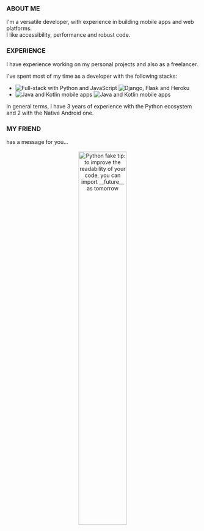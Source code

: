 <h3>ABOUT ME</h3>

I'm a versatile developer, with experience in building mobile apps and web platforms.<br>I like accessibility, performance and robust code.

<h3>EXPERIENCE</h3>

I have experience working on my personal projects and also as a freelancer.

I've spent most of my time as a developer with the following stacks:
- <img src="https://img.shields.io/badge/Python | JavaScript-Full--stack-white?labelColor=black" alt="Full-stack with Python and JavaScript"> <img src="https://img.shields.io/badge/-Django -- Flask -- Heroku-grey" alt="Django, Flask and Heroku">
- <img src="https://img.shields.io/badge/Native | Android-Mobile--Application-white?labelColor=black" alt="Java and Kotlin mobile apps"> <img src="https://img.shields.io/badge/-Kotlin -- Java -- Jetpack -grey" alt="Java and Kotlin mobile apps">

In general terms, I have 3 years of experience with the Python ecosystem and 2 with the Native Android one.

<h3>MY FRIEND</h3>
has a message for you...

<br>
<br>
<div align="center">
  <img src="https://user-images.githubusercontent.com/38964964/167205200-026483f2-8b0f-4101-b76f-96347a246889.png" width="50%" alt="Python fake tip: to improve the readability of your code, you can import __future__ as tomorrow">
</div>
<br>
